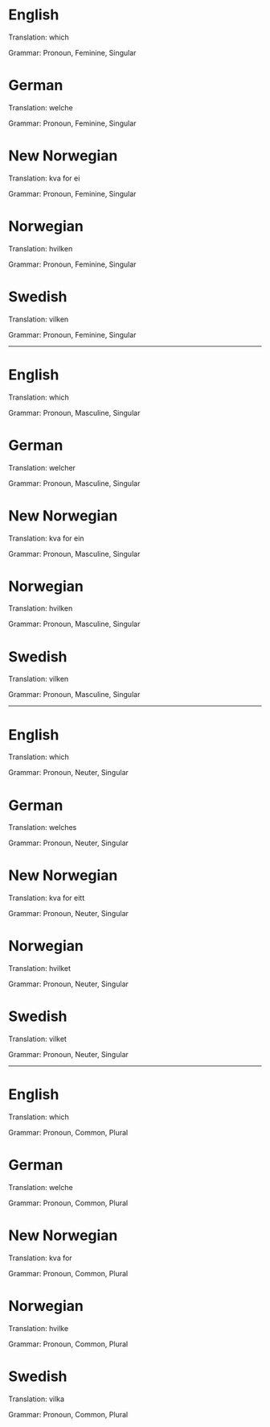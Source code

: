 English
=======

Translation: which

Grammar: Pronoun, Feminine, Singular



German
======

Translation: welche

Grammar: Pronoun, Feminine, Singular



New Norwegian
=============

Translation: kva for ei

Grammar: Pronoun, Feminine, Singular



Norwegian
=========

Translation: hvilken

Grammar: Pronoun, Feminine, Singular



Swedish
=======

Translation: vilken

Grammar: Pronoun, Feminine, Singular



--------------------------------------------------------------------------------



English
=======

Translation: which

Grammar: Pronoun, Masculine, Singular



German
======

Translation: welcher

Grammar: Pronoun, Masculine, Singular



New Norwegian
=============

Translation: kva for ein

Grammar: Pronoun, Masculine, Singular



Norwegian
=========

Translation: hvilken

Grammar: Pronoun, Masculine, Singular



Swedish
=======

Translation: vilken

Grammar: Pronoun, Masculine, Singular



--------------------------------------------------------------------------------



English
=======

Translation: which

Grammar: Pronoun, Neuter, Singular



German
======

Translation: welches

Grammar: Pronoun, Neuter, Singular



New Norwegian
=============

Translation: kva for eitt

Grammar: Pronoun, Neuter, Singular



Norwegian
=========

Translation: hvilket

Grammar: Pronoun, Neuter, Singular



Swedish
=======

Translation: vilket

Grammar: Pronoun, Neuter, Singular



--------------------------------------------------------------------------------



English
=======

Translation: which

Grammar: Pronoun, Common, Plural



German
======

Translation: welche

Grammar: Pronoun, Common, Plural



New Norwegian
=============

Translation: kva for

Grammar: Pronoun, Common, Plural



Norwegian
=========

Translation: hvilke

Grammar: Pronoun, Common, Plural



Swedish
=======

Translation: vilka

Grammar: Pronoun, Common, Plural
